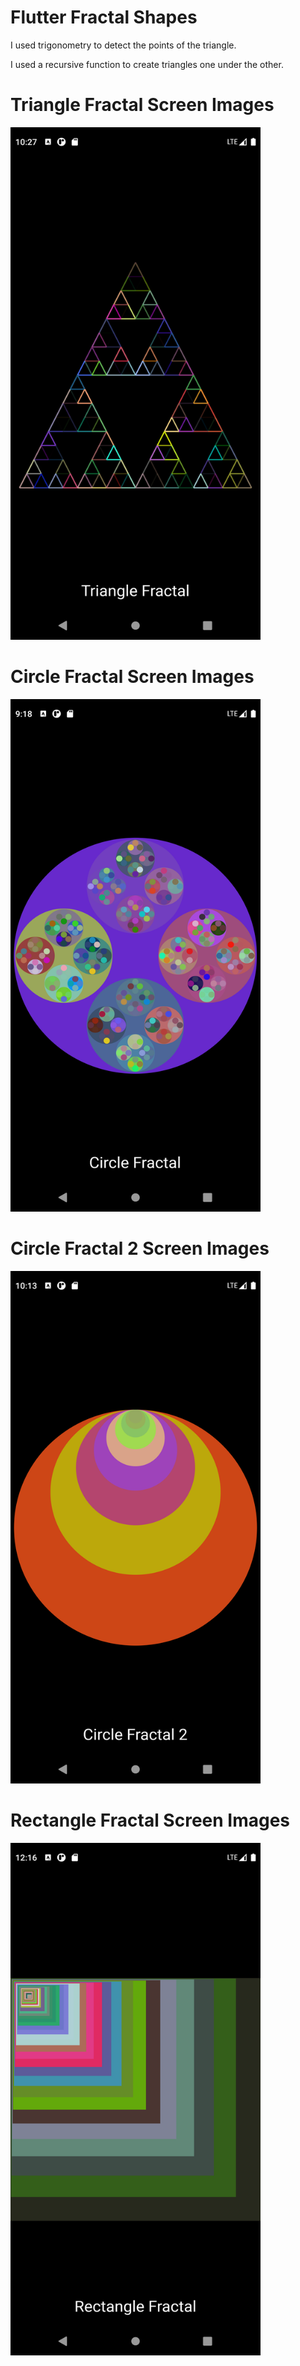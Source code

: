 # Flutter Fractal Shapes

I used trigonometry to detect the points of the triangle.

I used a recursive function to create triangles one under the other.


# Triangle Fractal Screen Images 

<img src=/lib/ss/ss1.png width="400" height="820">


# Circle Fractal Screen Images 

<img src=/lib/ss/ss2.png width="400" height="820">


# Circle Fractal 2 Screen Images 

<img src=/lib/ss/ss3.png width="400" height="820">

# Rectangle Fractal  Screen Images 

<img src=/lib/ss/ss4.png width="400" height="820">
